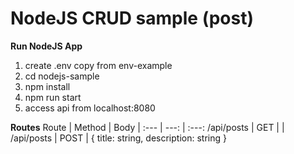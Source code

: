 # NodeJS CRUD sample (post)

**Run NodeJS App**
1. create .env copy from env-example
2. cd nodejs-sample
3. npm install
4. npm run start
5. access api from localhost:8080

**Routes**
Route | Method | Body
| :--- | ---: | :---:
/api/posts | GET | \| 
/api/posts  | POST | { title: string, description: string }